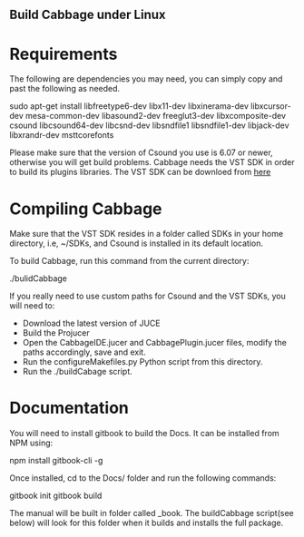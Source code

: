 Build Cabbage under Linux
-------------------------

Requirements
============

The following are dependencies you may need, you can simply copy and past the following as needed.

sudo apt-get install libfreetype6-dev libx11-dev libxinerama-dev libxcursor-dev mesa-common-dev libasound2-dev freeglut3-dev libxcomposite-dev csound libcsound64-dev libcsnd-dev libsndfile1 libsndfile1-dev libjack-dev libxrandr-dev msttcorefonts

Please make sure that the version of Csound you use is 6.07 or newer, otherwise you will get build problems. 
Cabbage needs the VST SDK in order to build its plugins libraries. The VST SDK can be downloed from [here](https://www.steinberg.net/en/company/developers.html)

Compiling Cabbage
=================

Make sure that the VST SDK resides in a folder called SDKs in your home directory, i.e, ~/SDKs, and Csound is installed in its default location. 

To build Cabbage, run this command from the current directory:

./bulidCabbage

If you really need to use custom paths for Csound and the VST SDKs, you will need to:
  - Download the latest version of JUCE
  - Build the Projucer
  - Open the CabbageIDE.jucer and CabbagePlugin.jucer files, modify the paths accordingly, save and exit.
  - Run the configureMakefiles.py Python script from this directory. 
  - Run the ./buildCabage script. 


Documentation
=============
You will need to install gitbook to build the Docs. It can be installed from NPM using:

npm install gitbook-cli -g

Once installed, cd to the Docs/ folder and run the following commands:

gitbook init
gitbook build

The manual will be built in folder called _book. The buildCabbage script(see below) will look for this folder when it builds and installs the full package. 


